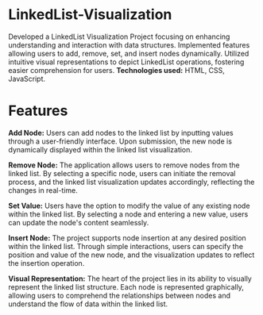 # LinkedList-Visualization

Developed a LinkedList Visualization Project focusing on enhancing understanding and interaction with data structures.
Implemented features allowing users to add, remove, set, and insert nodes dynamically.
Utilized intuitive visual representations to depict LinkedList operations, fostering easier comprehension for users.
**Technologies used:** HTML, CSS, JavaScript.

# Features

**Add Node:** Users can add nodes to the linked list by inputting values through a user-friendly interface. Upon submission, the new node is dynamically displayed within the linked list visualization.

**Remove Node:** The application allows users to remove nodes from the linked list. By selecting a specific node, users can initiate the removal process, and the linked list visualization updates accordingly, reflecting the changes in real-time.

**Set Value:** Users have the option to modify the value of any existing node within the linked list. By selecting a node and entering a new value, users can update the node's content seamlessly.

**Insert Node:** The project supports node insertion at any desired position within the linked list. Through simple interactions, users can specify the position and value of the new node, and the visualization updates to reflect the insertion operation.

**Visual Representation:** The heart of the project lies in its ability to visually represent the linked list structure. Each node is represented graphically, allowing users to comprehend the relationships between nodes and understand the flow of data within the linked list.
